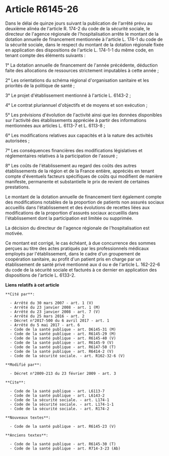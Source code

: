 # Article R6145-26

Dans le délai de quinze jours suivant la publication de l'arrêté prévu au deuxième alinéa de l'article R. 174-2 du code de la
sécurité sociale, le directeur de l'agence régionale de l'hospitalisation arrête le montant de la dotation annuelle de
financement mentionnée à l'article L. 174-1 du code de la sécurité sociale, dans le respect du montant de la dotation
régionale fixée en application des dispositions de l'article L. 174-1-1 du même code, en tenant compte des éléments
suivants : 

1° La dotation annuelle de financement de l'année précédente, déduction faite des allocations de ressources strictement
imputables à cette année ; 

2° Les orientations du schéma régional d'organisation sanitaire et les priorités de la politique de santé ; 

3° Le projet d'établissement mentionné à l'article L. 6143-2 ; 

4° Le contrat pluriannuel d'objectifs et de moyens et son exécution ; 

5° Les prévisions d'évolution de l'activité ainsi que les données disponibles sur l'activité des établissements appréciée à
partir des informations mentionnées aux articles L. 6113-7 et L. 6113-8 ; 

6° Les modifications relatives aux capacités et à la nature des activités autorisées ; 

7° Les conséquences financières des modifications législatives et réglementaires relatives à la participation de l'assuré ; 

8° Les coûts de l'établissement au regard des coûts des autres établissements de la région et de la France entière, appréciés
en tenant compte d'éventuels facteurs spécifiques de coûts qui modifient de manière manifeste, permanente et substantielle le
prix de revient de certaines prestations. 

Le montant de la dotation annuelle de financement tient également compte des modifications notables de la proportion de
patients non assurés sociaux accueillis dans l'établissement et des évolutions de recettes liées aux modifications de la
proportion d'assurés sociaux accueillis dans l'établissement dont la participation est limitée ou supprimée. 

La décision du directeur de l'agence régionale de l'hospitalisation est motivée. 

Ce montant est corrigé, le cas échéant, à due concurrence des sommes perçues au titre des actes pratiqués par les
professionnels médicaux employés par l'établissement, dans le cadre d'un groupement de coopération sanitaire, au profit d'un
patient pris en charge par un établissement de santé privé mentionné aux d ou e de l'article L. 162-22-6 du code de la
sécurité sociale et facturés à ce dernier en application des dispositions de l'article L. 6133-2.

**Liens relatifs à cet article**

	**Cité par**:

	  - Arrêté du 30 mars 2007 - art. 1 (V)
	  - Arrêté du 23 janvier 2008 - art. 1 (M)
	  - Arrêté du 23 janvier 2008 - art. 7 (V)
	  - Arrêté du 25 mars 2016 - art. 2
	  - Décret n°2017-500 du 6 avril 2017 - art. 1
	  - Arrêté du 5 mai 2017 - art. 6
	  - Code de la santé publique - art. D6145-31 (M)
	  - Code de la santé publique - art. R6145-29 (M)
	  - Code de la santé publique - art. R6145-40 (V)
	  - Code de la santé publique - art. R6145-9 (V)
	  - Code de la santé publique - art. R6147-50 (T)
	  - Code de la santé publique - art. R6414-2 (V)
	  - Code de la sécurité sociale. - art. R162-32-6 (V)

	**Modifié par**:

	  - Décret n°2009-213 du 23 février 2009 - art. 3

	**Cite**:

	  - Code de la santé publique - art. L6113-7
	  - Code de la santé publique - art. L6143-2
	  - Code de la sécurité sociale. - art. L174-1
	  - Code de la sécurité sociale. - art. L174-1-1
	  - Code de la sécurité sociale. - art. R174-2

	**Nouveaux textes**:

	  - Code de la santé publique - art. R6145-23 (V)

	**Anciens textes**:

	  - Code de la santé publique - art. R6145-30 (T)
	  - Code de la santé publique - art. R714-3-23 (Ab)
